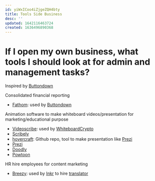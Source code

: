 ```yaml
---
id: yiWxICoo4iZjgeZQH4bty
title: Tools Side Business
desc: ''
updated: 1642116463724
created: 1636496890368
---
```

# If I open my own business, what tools I should look at for admin and management tasks?

Inspired by [Buttondown](https://docs.buttondown.email/behind-the-scenes/running-costs)

Consolidated financial reporting
- [Fathom](https://www.fathomhq.com/): used by [Buttondown](https://buttondown.email/)

Animation software to make whiteboard videos/presentation for marketing/educational purpose 
- [Videoscribe](https://www.videoscribe.co/en/): used by [WhiteboardCrypto](https://whiteboardcrypto.com/)
- [Scribely](https://www.scribely.co/)
- [hovercraft](https://github.com/regebro/hovercraft): Github repo, tool to make presentation like [Prezi](https://prezi.com/)
- [Prezi](https://prezi.com/)
- [Doodly](https://www.doodly.com/)
- [Powtoon](https://www.powtoon.com/)

HR hire employees for content marketing
- [Breezy](https://breezy.hr/): used by [Inkr](https://inkr.com/) to hire [translator](https://inkr.breezy.hr/)